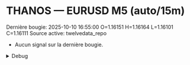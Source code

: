 # THANOS — EURUSD M5 (auto/15m)
Dernière bougie: 2025-10-10 16:55:00  O=1.16151  H=1.16164  L=1.16101  C=1.16111
Source active: twelvedata_repo

- Aucun signal sur la dernière bougie.

<details><summary>Debug</summary>

- TD_API_KEY manquant.

</details>